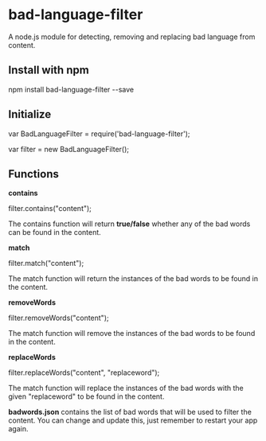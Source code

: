# bad-language-filter
A node.js module for detecting, removing and replacing bad language from content.

##  Install with npm
npm install bad-language-filter --save

##  Initialize
var BadLanguageFilter = require('bad-language-filter');

var filter = new BadLanguageFilter();

## Functions
**contains**

filter.contains("content");

The contains function will return **true/false** whether any of the bad words can be found in the content.

**match**

filter.match("content");

The match function will return the instances of the bad words to be found in the content.

**removeWords**

filter.removeWords("content");

The match function will remove the instances of the bad words to be found in the content.

**replaceWords**

filter.replaceWords("content", "replaceword");

The match function will replace the instances of the bad words with the given "replaceword" to be found in the content.

**badwords.json** contains the list of bad words that will be used to filter the content.  You can change and update this, just remember to restart your app again.






